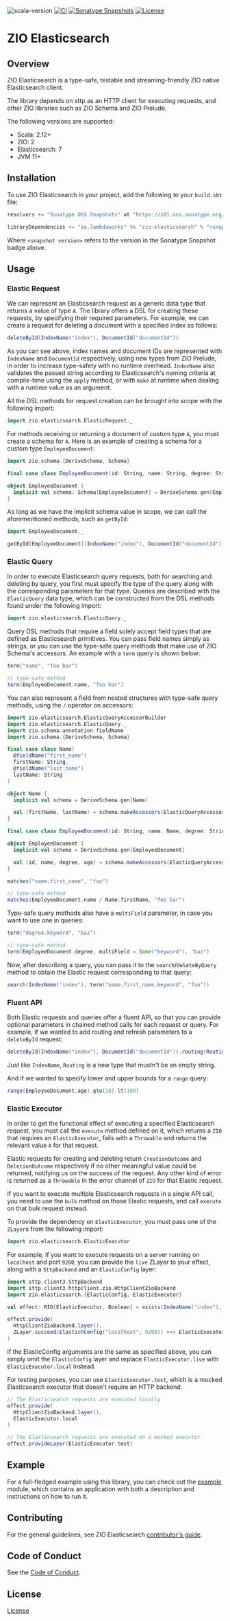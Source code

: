 ![scala-version][scala-version-badge]
[![CI](https://github.com/lambdaworks/zio-elasticsearch/actions/workflows/ci.yml/badge.svg)](https://github.com/lambdaworks/zio-elasticsearch/actions/workflows/ci.yml)
[![Sonatype Snapshots](https://img.shields.io/nexus/s/https/s01.oss.sonatype.org/io.lambdaworks/zio-elasticsearch_2.13.svg?label=Sonatype%20Snapshot)](https://s01.oss.sonatype.org/content/repositories/snapshots/io/lambdaworks/zio-elasticsearch_2.13/)
[![License](https://img.shields.io/badge/License-Apache%202.0-blue.svg)](https://opensource.org/licenses/Apache-2.0)

# ZIO Elasticsearch

## Overview

ZIO Elasticsearch is a type-safe, testable and streaming-friendly ZIO native Elasticsearch client.

The library depends on sttp as an HTTP client for executing requests, and other ZIO libraries such as ZIO Schema and ZIO Prelude.

The following versions are supported:
- Scala: 2.12+
- ZIO: 2
- Elasticsearch: 7
- JVM 11+

## Installation

To use ZIO Elasticsearch in your project, add the following to your `build.sbt` file:

```scala
resolvers += "Sonatype OSS Snapshots" at "https://s01.oss.sonatype.org/content/repositories/snapshots"

libraryDependencies += "io.lambdaworks" %% "zio-elasticsearch" % "<snapshot version>"
```

Where `<snapshot version>` refers to the version in the Sonatype Snapshot badge above.

## Usage

### Elastic Request

We can represent an Elasticsearch request as a generic data type that returns a value of type `A`. The library offers a DSL for creating these requests, by specifying their required parameters. For example, we can create a request for deleting a document with a specified index as follows:

```scala
deleteById(IndexName("index"), DocumentId("documentId"))
```

As you can see above, index names and document IDs are represented with `IndexName` and `DocumentId` respectively, using new types from ZIO Prelude, in order to increase type-safety with no runtime overhead. `IndexName` also validates the passed string according to Elasticsearch's naming criteria at compile-time using the `apply` method, or with `make` at runtime when dealing with a runtime value as an argument.

All the DSL methods for request creation can be brought into scope with the following import:

```scala
import zio.elasticsearch.ElasticRequest._
```

For methods receiving or returning a document of custom type `A`, you must create a schema for `A`. Here is an example of creating a schema for a custom type `EmployeeDocument`:

```scala
import zio.schema.{DeriveSchema, Schema}

final case class EmployeeDocument(id: String, name: String, degree: String, age: Int)

object EmployeeDocument {
  implicit val schema: Schema[EmployeeDocument] = DeriveSchema.gen[EmployeeDocument]
}
```

As long as we have the implicit schema value in scope, we can call the aforementioned methods, such as `getById`:

```scala
import EmployeeDocument._

getById[EmployeeDocument](IndexName("index"), DocumentId("documentId"))
```

### Elastic Query

In order to execute Elasticsearch query requests, both for searching and deleting by query, you first must specify the type of the query along with the corresponding parameters for that type. Queries are described with the `ElasticQuery` data type, which can be constructed from the DSL methods found under the following import:

```scala
import zio.elasticsearch.ElasticQuery._
```

Query DSL methods that require a field solely accept field types that are defined as Elasticsearch primitives. You can pass field names simply as strings, or you can use the type-safe query methods that make use of ZIO Schema's accessors. An example with a `term` query is shown below:

```scala
term("name", "foo bar")

// type-safe method
term(EmployeeDocument.name, "foo bar")
```

You can also represent a field from nested structures with type-safe query methods, using the `/` operator on accessors:

```scala
import zio.elasticsearch.ElasticQueryAccessorBuilder
import zio.elasticsearch.ElasticQuery._
import zio.schema.annotation.fieldName
import zio.schema.{DeriveSchema, Schema}

final case class Name(
  @fieldName("first_name")
  firstName: String,
  @fieldName("last_name")
  lastName: String
)

object Name {
  implicit val schema = DeriveSchema.gen[Name]

  val (firstName, lastName) = schema.makeAccessors(ElasticQueryAccessorBuilder)
}

final case class EmployeeDocument(id: String, name: Name, degree: String, age: Int)

object EmployeeDocument {
  implicit val schema = DeriveSchema.gen[EmployeeDocument]

  val (id, name, degree, age) = schema.makeAccessors(ElasticQueryAccessorBuilder)
}

matches("name.first_name", "foo")

// type-safe method
matches(EmployeeDocument.name / Name.firstName, "foo bar")
```

Type-safe query methods also have a `multiField` parameter, in case you want to use one in queries:

```scala
term("degree.keyword", "baz")

// type-safe method
term(EmployeeDocument.degree, multiField = Some("keyword"), "baz")
```

Now, after describing a query, you can pass it to the `search`/`deleteByQuery` method to obtain the Elastic request corresponding to that query:

```scala
search(IndexName("index"), term("name.first_name.keyword", "foo"))
```

### Fluent API

Both Elastic requests and queries offer a fluent API, so that you can provide optional parameters in chained method calls for each request or query. For example, if we wanted to add routing and refresh parameters to a `deleteById` request:

```scala
deleteById(IndexName("index"), DocumentId("documentId")).routing(Routing("routing")).refreshTrue
```

Just like `IndexName`, `Routing` is a new type that mustn't be an empty string.

And if we wanted to specify lower and upper bounds for a `range` query:

```scala
range(EmployeeDocument.age).gte(18).lt(100)
```

### Elastic Executor

In order to get the functional effect of executing a specified Elasticsearch request, you must call the `execute` method defined on it, which returns a `ZIO` that requires an `ElasticExecutor`, fails with a `Throwable` and returns the relevant value `A` for that request.

Elastic requests for creating and deleting return `CreationOutcome` and `DeletionOutcome` respectively if no other meaningful value could be returned, notifying us on the success of the request. Any other kind of error is returned as a `Throwable` in the error channel of `ZIO` for that Elastic request.

If you want to execute multiple Elasticsearch requests in a single API call, you need to use the `bulk` method on those Elastic requests, and call `execute` on that bulk request instead.

To provide the dependency on `ElasticExecutor`, you must pass one of the `ZLayer`s from the following import:

```scala
import zio.elasticsearch.ElasticExecutor
```

For example, if you want to execute requests on a server running on `localhost` and port `9200`, you can provide the `live` ZLayer to your effect, along with a `SttpBackend` and an `ElasticConfig` layer:

```scala
import sttp.client3.SttpBackend
import sttp.client3.httpclient.zio.HttpClientZioBackend
import zio.elasticsearch.{ElasticConfig, ElasticExecutor}

val effect: RIO[ElasticExecutor, Boolean] = exists(IndexName("index"), DocumentId("document")).execute

effect.provide(
  HttpClientZioBackend.layer(),
  ZLayer.succeed(ElastichConfig("localhost", 9200)) >>> ElasticExecutor.live,
)
```

If the ElasticConfig arguments are the same as specified above, you can simply omit the `ElasticConfig` layer and replace `ElasticExecutor.live` with `ElasticExecutor.local` instead.

For testing purposes, you can use `ElasticExecutor.test`, which is a mocked Elasticsearch executor that doesn't require an HTTP backend.

```scala
// The Elasticsearch requests are executed locally
effect.provide(
  HttpClientZioBackend.layer(),
  ElasticExecutor.local
)

// The Elasticsearch requests are executed on a mocked executor
effect.provideLayer(ElasticExecutor.test)
```

## Example

For a full-fledged example using this library, you can check out the [example](modules/example) module, which contains an application with both a description and instructions on how to run it.

## Contributing

For the general guidelines, see ZIO Elasticsearch [contributor's guide](https://lambdaworks.github.io/zio-elasticsearch/about/about_contributing).

## Code of Conduct

See the [Code of Conduct](https://lambdaworks.github.io/zio-elasticsearch/about/about_code_of_conduct).

## License
[License](LICENSE)


[scala-version-badge]: https://img.shields.io/badge/scala-2.13.10-blue?logo=scala&color=red
